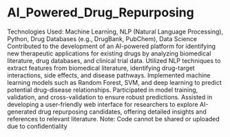# AI_Powered_Drug_Repurposing


Technologies Used: Machine Learning, NLP (Natural Language Processing), Python, Drug Databases (e.g., DrugBank, PubChem), Data Science
Contributed to the development of an AI-powered platform for identifying new therapeutic applications for existing drugs by analyzing biomedical literature, drug
databases, and clinical trial data.
Utilized NLP techniques to extract features from biomedical literature, identifying drug-target interactions, side effects, and disease pathways.
Implemented machine learning models such as Random Forest, SVM, and deep learning to predict potential drug-disease relationships.
Participated in model training, validation, and cross-validation to ensure robust predictions.
Assisted in developing a user-friendly web interface for researchers to explore AI-generated drug repurposing candidates, offering detailed insights and references to
relevant literature.
Note: Code cannot be shared or uploaded due to confidentiality
